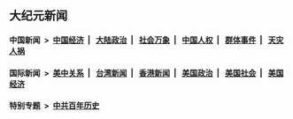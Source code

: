 ## 大纪元新闻

#### 中国新闻 &nbsp;>&nbsp; [中国经济](indexes/ncid283/README.md?12142045) &nbsp;| &nbsp; [大陆政治](indexes/ncid277/README.md?12142045) &nbsp;| &nbsp; [社会万象](indexes/ncid282/README.md?12142045) &nbsp;| &nbsp; [中国人权](indexes/ncid278/README.md?12142045) &nbsp;| &nbsp; [群体事件](indexes/ncid279/README.md?12142045) &nbsp;| &nbsp; [天灾人祸](indexes/ncid280/README.md?12142045)

#### 国际新闻 &nbsp;>&nbsp; [美中关系](indexes/nf1412576/README.md?12142045) &nbsp;| &nbsp; [台湾新闻](indexes/ncid1349361/README.md?12142045) &nbsp;| &nbsp; [香港新闻](indexes/ncid1349362/README.md?12142045) &nbsp;| &nbsp; [美国政治](indexes/ncid1078159/README.md?12142045) &nbsp;| &nbsp; [美国社会](indexes/ncid1078160/README.md?12142045) &nbsp;| &nbsp; [美国经济](indexes/ncid1078158/README.md?12142045)

#### 特别专题 &nbsp;>&nbsp; [中共百年历史](https://github.com/epoch-news/epoch-special/blob/master/README.md?12142045)  
